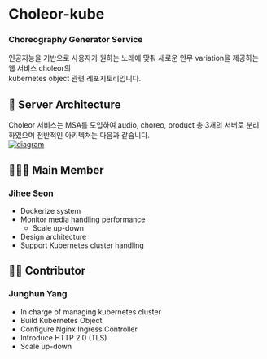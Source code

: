 # Choleor-kube
### Choreography Generator Service
인공지능을 기반으로 사용자가 원하는 노래에 맞춰 새로운 안무 variation을 제공하는 웹 서비스 choleor의<br>
kubernetes object 관련 레포지토리입니다.<br>

## 📌 Server Architecture
Choleor 서비스는 MSA를 도입하여 audio, choreo, product 총 3개의 서버로 분리하였으며 전반적인 아키텍쳐는 다음과 같습니다.<br>
<a href="https://ibb.co/zHWgCJh"><img src="https://i.ibb.co/JFWT8QR/diagram.png" alt="diagram" border="0"></a>

## 🧑‍🤝‍🧑 Main Member
### Jihee Seon
- Dockerize system
- Monitor media handling performance
  - Scale up-down
- Design architecture
- Support Kubernetes cluster handling

## 👨‍⚕️ Contributor
### Junghun Yang
- In charge of managing kubernetes cluster
- Build Kubernetes Object
- Configure Nginx Ingress Controller
- Introduce HTTP 2.0 (TLS)
- Scale up-down
